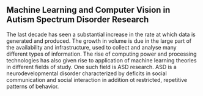 ## Machine Learning and Computer Vision in Autism Spectrum Disorder Research 

The last decade has seen a substantial increase in the rate at which data is generated and produced. The growth in volume is due in the large part of the availability and infrastructure, used to collect and analyse many different types of information. 
The rise of computing power and processing technologies has also given rise to application of machine learning theories in different fields of study. One such field is ASD research. ASD is a neurodevelopmental disorder characterized by deficits in social communication and social interaction in addition ot restricted, repetitive patterns of behavior. 


